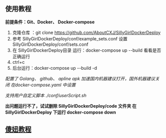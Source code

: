 ## 使用教程

**前提条件：Git、Docker、 Docker-compose**

1. 克隆仓库 ：git clone  https://github.com/AboutCXJ/SillyGirlDockerDeploy
2. 参考 SillyGirlDockerDeploy/conf/example_sets.conf 设置   SillyGirlDockerDeploy/conf/sets.conf
3. 在 SillyGirlDockerDeploy目录 运行：docker-compose up --build 看看是否正确运行
4. ctrl+c
5. 后台运行：docker-compose up --build -d


*配置了 Golang、 github、 apline apk 加速国内机器建议打开，国外机器建议关闭 在docker-compose.yaml 中设置*

*支持用户自定义脚本 ./conf/userScript.sh*

**出问题运行不了，试试删除 SillyGirlDockerDeploy/code 文件夹 在 SillyGirlDockerDeploy 下运行 docker-compose down**



## [傻妞教程](./sillyGirl.md)